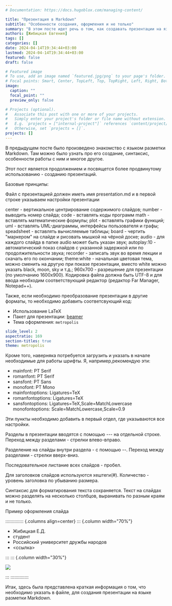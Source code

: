 ```yaml
---
# Documentation: https://docs.hugoblox.com/managing-content/

title: "Презентация в Markdown"
subtitle: "Особенности создания, оформления и не только"
summary: "В этом посте идет речь о том, как создавать презентации на языке Markdown, как оформлять слайды, вставлять изображения и так далее"
authors: [Жибицкая Евгения]
tags: []
categories: []
date: 2024-04-14T19:34:44+03:00
lastmod: 2024-04-14T19:34:44+03:00
featured: false
draft: false

# Featured image
# To use, add an image named `featured.jpg/png` to your page's folder.
# Focal points: Smart, Center, TopLeft, Top, TopRight, Left, Right, BottomLeft, Bottom, BottomRight.
image:
  caption: ""
  focal_point: ""
  preview_only: false

# Projects (optional).
#   Associate this post with one or more of your projects.
#   Simply enter your project's folder or file name without extension.
#   E.g. `projects = ["internal-project"]` references `content/project/deep-learning/index.md`.
#   Otherwise, set `projects = []`.
projects: []
---
```

В предыдущем посте было произведено знакомство с языком разметки Markdown. Там можно было узнать про его создание, синтаксис, особенности работы с ним и многое другое. 

Этот пост является продолжением и посвящется более продвинутому использованию - созданию презентаций.

Базовые принципы:

Файл с презентацией должен иметь имя presentation.md и в первой строке указываем настройки презентации
<!-- center ... theme:white -->

center - вертикальное центрирование содержимого слайдов;
number - выводить номер слайда;
code   - вставлять коды программ
math   - вставлять математические формулы;
plot   - вставлять графики функций;
uml    - вставлять UML-диаграммы, интерфейсы пользователя и графы;
speadsheet -  вставлять вычисляемые таблицы;
board -  чертить "маркером" на слайде и рисовать мышкой на чёрной доске;
audio - для каждого слайда в папке audio может быть указан звук;
autoplay:10 - автоматический показ слайдов с указанной задержкой или по продолжительности звука;
recorder -  записать звук во время лекции и скачать его по окончании;
theme:white - начальная цветовая тема, можно сменить на другую при показе презентации, вместо white можно указать black, moon, sky и т.д.;
960x700 - разрешение для презентации (по умолчанию 1600x900).
Кодировка файла должна быть UTF-8 и для ввода необходим соответствующий редактор (редактор Far Manager, Notepad++).

Также, если необходимо преобразование презентации в другие форматы, то необходимо добавить соответсвующий код: 
- Использование LaTeX
- Пакет для презентации: [beamer](https://ctan.org/pkg/beamer)
- Тема оформления: `metropolis`

```yaml
slide_level: 2
aspectratio: 169
section-titles: true
theme: metropolis
```

Кроме того, наверняка потребуется загрузить и указать в начале необходимые для работы шрифты. Я, например,рекомендую эти: 
- mainfont: PT Serif
- romanfont: PT Serif
- sansfont: PT Sans
- monofont: PT Mono
- mainfontoptions: Ligatures=TeX
- romanfontoptions: Ligatures=TeX
- sansfontoptions: Ligatures=TeX,Scale=MatchLowercase
monofontoptions: Scale=MatchLowercase,Scale=0.9

Эти пункты необходимо добавить в первый отдел, где указываются все настройки.



Разделы в презентации вводятся с помощью --- на отдельной строке. Переход между разделами - стрелки влево-вправо.

Разделение на слайды внутри раздела - с помощью --. Переход между разделами - стрелки вверх-вниз.

Последовательное листание всех слайдов - пробел.

Для заголовков слайдов используются хештеги(#). Количество - уровень заголовка по убыванию размера.

Синтаксис для форматирования текста сохраняется.
Текст на слайдах можно разделять на несколько столбцов, выранивать по разным краям и не только.


Пример оформления слайда

:::::::::::::: {.columns align=center}
::: {.column width="70%"}

  * Жибицкая Е.Д.
  * студент
  * Российский университет дружбы народов
  * <ссылка>

:::
::: {.column width="30%"}

![](.изображение)

:::
::::::::::::::


Итак, здесь была представлена краткая информация о том, что необходимо указать в файле, для создания презентации на языке разметки Markdown.


